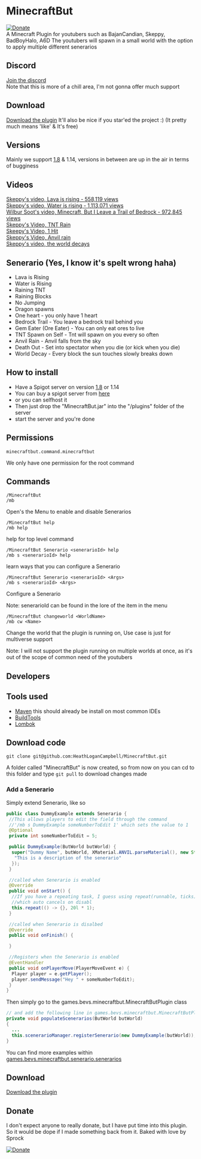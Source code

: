 # MinecraftBut
[![Donate](https://img.shields.io/badge/Donate-PayPal-green.svg)](https://www.paypal.com/cgi-bin/webscr?cmd=_s-xclick&hosted_button_id=VWG7DUFDRYXDA)  
A Minecraft Plugin for youtubers such as BajanCandian, Skeppy, BadBoyHalo, A6D
The youtubers will spawn in a small world with the option to apply multiple different senerarios

## Discord
[Join the discord](https://discord.gg/qRXFA5)  
Note that this is more of a chill area, I'm not gonna offer much support

## Download
[Download the plugin](https://github.com/HeathLoganCampbell/MinecraftBut/releases/tag/1.5)
It'll also be nice if you star'ed the project :) (It pretty much means 'like' & It's free)

## Versions
Mainly we support [1.8](https://getbukkit.org/get/WAH0jXqYA2s3Gzzg3toWHG1R3lHNCNZY) & 1.14, versions in between are up in the air in terms of bugginess

## Videos
[Skeppy's video, Lava is rising - 558,119 views](https://www.youtube.com/watch?v=0dvbqzXiA_o)    
[Skeppy's video, Water is rising - 1,113,071 views](https://www.youtube.com/watch?v=Kcul2iXfPDY)   
[Wilbur Soot's video, Minecraft, But I Leave a Trail of Bedrock - 972,845 views](https://www.youtube.com/watch?v=Kcul2iXfPDY)  
[Skeppy's Video, TNT Rain](https://www.youtube.com/watch?v=kkU8-3teKS0)  
[Skeepy's Video, 1 Hit](https://www.youtube.com/watch?v=bpvQGu1cwlQ)  
[Skeppy's Video, Anvil rain](https://www.youtube.com/watch?v=IONiD9ZnqEg)  
[Skeppy's video, the world decays](https://www.youtube.com/watch?v=I9PjCahtpzs)

## Senerario (Yes, I know it's spelt wrong haha)
* Lava is Rising
* Water is Rising
* Raining TNT
* Raining Blocks
* No Jumping
* Dragon spawns
* One heart - you only have 1 heart
* Bedrock Trail - You leave a bedrock trail behind you
* Gem Eater (Ore Eater) - You can only eat ores to live
* TNT Spawn on Self - Tnt will spawn on you every so often
* Anvil Rain - Anvil falls from the sky
* Death Out - Set into spectator when you die (or kick when you die)
* World Decay - Every  block the sun touches slowly breaks down

## How to install
* Have a Spigot server on version  [1.8](https://getbukkit.org/get/WAH0jXqYA2s3Gzzg3toWHG1R3lHNCNZY) or 1.14
 * You can buy a spigot server from [here](https://mcprohosting.com/order?aff=81875)
 * or you can selfhost it
* Then just drop the "MinecraftBut.jar" into the "/plugins" folder of the server
* start the server and you're done

## Permissions

```
minecraftbut.command.minecraftbut
```
We only have one permission for the root command

## Commands
```
/MinecraftBut
/mb
```
Open's the Menu to enable and disable Senerarios

```
/MinecraftBut help
/mb help
```
help for top level command

```
/MinecraftBut Senerario <senerarioId> help
/mb s <senerarioId> help
```
learn ways that you can configure a Senerario

```
/MinecraftBut Senerario <senerarioId> <Args>
/mb s <senerarioId> <Args>
```
Configure a Senerario

Note: senerarioId can be found in the lore of the item in the menu

```
/MinecraftBut changeworld <WorldName>
/mb cw <Name>
```
Change the world that the plugin is running on, Use case is just for multiverse support

Note: I will not support the plugin running on multiple worlds at once, as it's out of the scope of common need of the youtubers


## Developers
## Tools used
* [Maven](https://maven.apache.org/) this should already be install on most common IDEs 
* [BuildTools](https://www.spigotmc.org/wiki/buildtools/#1-8-8)
* [Lombok](https://projectlombok.org/download)

## Download code
```
git clone git@github.com:HeathLoganCampbell/MinecraftBut.git
```
A folder called  "MinecraftBut" is now created, so from now on you can cd to this folder and type
``git pull`` to download changes made

### Add a Senerario
Simply extend Senerario, like so
```java
public class DummyExample extends Senerario {
 //This allows players to edit the field through the command 
 //'/mb s DummyExample someNumberToEdit 1' which sets the value to 1
 @Optional
 private int someNumberToEdit = 5;

 public DummyExample(ButWorld butWorld) {
  super("Dummy Name", butWorld, XMaterial.ANVIL.parseMaterial(), new String[] {
   "This is a description of the senerario"
  });
 }

 //called when Senerario is enabled
 @Override
 public void onStart() {
  //If you have a repeating task, I guess using repeat(runnable, ticks)
  //which auto cancels on disabl
  this.repeat(() -> {}, 20l * 1);
 }

 //called when Senerario is disalbed
 @Override
 public void onFinish() {

 }

 //Registers when the Senerario is enabled
 @EventHandler
 public void onPlayerMove(PlayerMoveEvent e) {
  Player player = e.getPlayer();
  player.sendMessage("Hey " + someNumberToEdit);
 }
}
```

Then simply go to the games.bevs.minecraftbut.MinecraftButPlugin class
```java
// and add the following line in games.bevs.minecraftbut.MinecraftButPlugin
private void populateScenerarios(ButWorld butWorld)
{
  ...
  this.scenerarioManager.registerSenerario(new DummyExample(butWorld));
}
```
You can find more examples within [games.bevs.minecraftbut.senerario.senerarios](https://github.com/HeathLoganCampbell/MinecraftBut/tree/master/src/main/java/games/bevs/minecraftbut/senerario/senerarios)


## Download
[Download the plugin](https://github.com/HeathLoganCampbell/MinecraftBut/releases/tag/1.5)


## Donate
I don't expect anyone to really donate, but I have put time into this plugin. 
So it would be dope if I made something back from it.
Baked with love by Sprock

[![Donate](https://img.shields.io/badge/Donate-PayPal-green.svg)](https://www.paypal.com/cgi-bin/webscr?cmd=_s-xclick&hosted_button_id=VWG7DUFDRYXDA)
